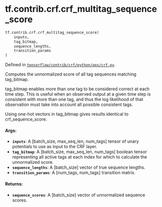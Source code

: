 <div itemscope itemtype="http://developers.google.com/ReferenceObject">
<meta itemprop="name" content="tf.contrib.crf.crf_multitag_sequence_score" />
<meta itemprop="path" content="Stable" />
</div>

# tf.contrib.crf.crf_multitag_sequence_score

``` python
tf.contrib.crf.crf_multitag_sequence_score(
    inputs,
    tag_bitmap,
    sequence_lengths,
    transition_params
)
```



Defined in [`tensorflow/contrib/crf/python/ops/crf.py`](https://www.tensorflow.org/code/tensorflow/contrib/crf/python/ops/crf.py).

Computes the unnormalized score of all tag sequences matching tag_bitmap.

tag_bitmap enables more than one tag to be considered correct at each time
step. This is useful when an observed output at a given time step is
consistent with more than one tag, and thus the log likelihood of that
observation must take into account all possible consistent tags.

Using one-hot vectors in tag_bitmap gives results identical to
crf_sequence_score.

#### Args:

* <b>`inputs`</b>: A [batch_size, max_seq_len, num_tags] tensor of unary potentials
      to use as input to the CRF layer.
* <b>`tag_bitmap`</b>: A [batch_size, max_seq_len, num_tags] boolean tensor
      representing all active tags at each index for which to calculate the
      unnormalized score.
* <b>`sequence_lengths`</b>: A [batch_size] vector of true sequence lengths.
* <b>`transition_params`</b>: A [num_tags, num_tags] transition matrix.

#### Returns:

* <b>`sequence_scores`</b>: A [batch_size] vector of unnormalized sequence scores.